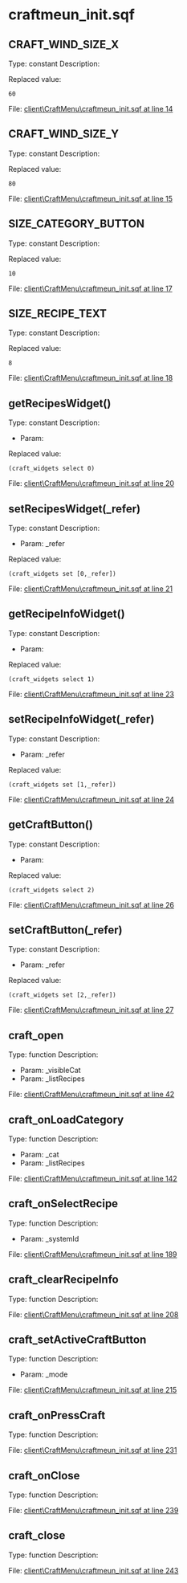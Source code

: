 # craftmeun_init.sqf

## CRAFT_WIND_SIZE_X

Type: constant
Description: 


Replaced value:
```sqf
60
```
File: [client\CraftMenu\craftmeun_init.sqf at line 14](../../../Src/client/CraftMenu/craftmeun_init.sqf#L14)
## CRAFT_WIND_SIZE_Y

Type: constant
Description: 


Replaced value:
```sqf
80
```
File: [client\CraftMenu\craftmeun_init.sqf at line 15](../../../Src/client/CraftMenu/craftmeun_init.sqf#L15)
## SIZE_CATEGORY_BUTTON

Type: constant
Description: 


Replaced value:
```sqf
10
```
File: [client\CraftMenu\craftmeun_init.sqf at line 17](../../../Src/client/CraftMenu/craftmeun_init.sqf#L17)
## SIZE_RECIPE_TEXT

Type: constant
Description: 


Replaced value:
```sqf
8
```
File: [client\CraftMenu\craftmeun_init.sqf at line 18](../../../Src/client/CraftMenu/craftmeun_init.sqf#L18)
## getRecipesWidget()

Type: constant
Description: 
- Param: 

Replaced value:
```sqf
(craft_widgets select 0)
```
File: [client\CraftMenu\craftmeun_init.sqf at line 20](../../../Src/client/CraftMenu/craftmeun_init.sqf#L20)
## setRecipesWidget(_refer)

Type: constant
Description: 
- Param: _refer

Replaced value:
```sqf
(craft_widgets set [0,_refer])
```
File: [client\CraftMenu\craftmeun_init.sqf at line 21](../../../Src/client/CraftMenu/craftmeun_init.sqf#L21)
## getRecipeInfoWidget()

Type: constant
Description: 
- Param: 

Replaced value:
```sqf
(craft_widgets select 1)
```
File: [client\CraftMenu\craftmeun_init.sqf at line 23](../../../Src/client/CraftMenu/craftmeun_init.sqf#L23)
## setRecipeInfoWidget(_refer)

Type: constant
Description: 
- Param: _refer

Replaced value:
```sqf
(craft_widgets set [1,_refer])
```
File: [client\CraftMenu\craftmeun_init.sqf at line 24](../../../Src/client/CraftMenu/craftmeun_init.sqf#L24)
## getCraftButton()

Type: constant
Description: 
- Param: 

Replaced value:
```sqf
(craft_widgets select 2)
```
File: [client\CraftMenu\craftmeun_init.sqf at line 26](../../../Src/client/CraftMenu/craftmeun_init.sqf#L26)
## setCraftButton(_refer)

Type: constant
Description: 
- Param: _refer

Replaced value:
```sqf
(craft_widgets set [2,_refer])
```
File: [client\CraftMenu\craftmeun_init.sqf at line 27](../../../Src/client/CraftMenu/craftmeun_init.sqf#L27)
## craft_open

Type: function
Description: 
- Param: _visibleCat
- Param: _listRecipes

File: [client\CraftMenu\craftmeun_init.sqf at line 42](../../../Src/client/CraftMenu/craftmeun_init.sqf#L42)
## craft_onLoadCategory

Type: function
Description: 
- Param: _cat
- Param: _listRecipes

File: [client\CraftMenu\craftmeun_init.sqf at line 142](../../../Src/client/CraftMenu/craftmeun_init.sqf#L142)
## craft_onSelectRecipe

Type: function
Description: 
- Param: _systemId

File: [client\CraftMenu\craftmeun_init.sqf at line 189](../../../Src/client/CraftMenu/craftmeun_init.sqf#L189)
## craft_clearRecipeInfo

Type: function
Description: 


File: [client\CraftMenu\craftmeun_init.sqf at line 208](../../../Src/client/CraftMenu/craftmeun_init.sqf#L208)
## craft_setActiveCraftButton

Type: function
Description: 
- Param: _mode

File: [client\CraftMenu\craftmeun_init.sqf at line 215](../../../Src/client/CraftMenu/craftmeun_init.sqf#L215)
## craft_onPressCraft

Type: function
Description: 


File: [client\CraftMenu\craftmeun_init.sqf at line 231](../../../Src/client/CraftMenu/craftmeun_init.sqf#L231)
## craft_onClose

Type: function
Description: 


File: [client\CraftMenu\craftmeun_init.sqf at line 239](../../../Src/client/CraftMenu/craftmeun_init.sqf#L239)
## craft_close

Type: function
Description: 


File: [client\CraftMenu\craftmeun_init.sqf at line 243](../../../Src/client/CraftMenu/craftmeun_init.sqf#L243)
